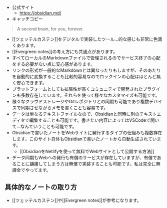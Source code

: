 - 公式サイト
	- https://obsidian.md/
- キャッチコピー
> A second brain, for you, forever.
- [[ツェッテルカステン]]をデジタルで実装したツール…的な感じも非常に色濃くあります。
- [[Evergreen notes]]の考え方にも共通点があります。
- すべてローカルのMarkdownファイルで管理されるのでサービス終了の心配をする必要がない点に安心感があります。
- リンクの形式が一般的なMarkdownとは異なったりもしますが、そのあたりを自動的に変換することも比較的容易なのでロックインの心配はほとんど無く安心できます。
- プラットフォームとしても拡張性が高くコミュニティで開発されたプラグインも多数存在しています。それらを使って様々なカスタマイズも可能です。
- 様々なクラウドストレージやGitレポジトリとの同期も可能であり複数デバイスで同期させながらメモを書くことも容易です。
- データは単なるテキストファイルなので、Obsidianと同時に別のテキストエディタで編集することも可能です。書きたい内容によってはVSCodeで開いて…なんていうことも可能です。
- Obsidianで書いたノートをWebサイトに発行するタイプの仕組みも複数存在します。このサイト自体もObsidianで書いたノートから自動生成されています。
	-  [[ObsidianをNetlifyを使って無料でWebサイトとして公開する方法]]
- データ同期もWebへの発行も有償のサービスが存在していますが、有償であることに躊躇してしまう方は無償で実装することも可能です。私は完全に無課金でやってます。

## 具体的なノートの取り方
- [[ツェッテルカステン]]や[[Evergreen notes]]が参考になります。